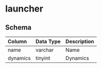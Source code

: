 # launcher

## Schema
| Column | Data Type | Description |
| :--- | :--- | :--- |
| name | varchar | Name |
| dynamics | tinyint | Dynamics |

